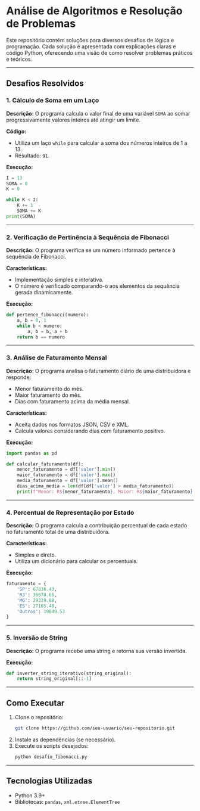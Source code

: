 # Análise de Algoritmos e Resolução de Problemas

Este repositório contém soluções para diversos desafios de lógica e programação. Cada solução é apresentada com explicações claras e código Python, oferecendo uma visão de como resolver problemas práticos e teóricos.

---

## Desafios Resolvidos

### 1. Cálculo de Soma em um Laço
**Descrição:**
O programa calcula o valor final de uma variável `SOMA` ao somar progressivamente valores inteiros até atingir um limite.

**Código:**  
- Utiliza um laço `while` para calcular a soma dos números inteiros de 1 a 13.
- Resultado: `91`.

**Execução:**
```python
I = 13
SOMA = 0
K = 0

while K < I:
    K += 1
    SOMA += K
print(SOMA)
```

---

### 2. Verificação de Pertinência à Sequência de Fibonacci
**Descrição:**
O programa verifica se um número informado pertence à sequência de Fibonacci.

**Características:**
- Implementação simples e interativa.
- O número é verificado comparando-o aos elementos da sequência gerada dinamicamente.

**Execução:**
```python
def pertence_fibonacci(numero):
    a, b = 0, 1
    while b < numero:
        a, b = b, a + b
    return b == numero
```

---

### 3. Análise de Faturamento Mensal
**Descrição:**
O programa analisa o faturamento diário de uma distribuidora e responde:
- Menor faturamento do mês.
- Maior faturamento do mês.
- Dias com faturamento acima da média mensal.

**Características:**
- Aceita dados nos formatos JSON, CSV e XML.
- Calcula valores considerando dias com faturamento positivo.

**Execução:**
```python
import pandas as pd

def calcular_faturamento(df):
    menor_faturamento = df['valor'].min()
    maior_faturamento = df['valor'].max()
    media_faturamento = df['valor'].mean()
    dias_acima_media = len(df[df['valor'] > media_faturamento])
    print(f"Menor: R${menor_faturamento}, Maior: R${maior_faturamento}, Dias acima da média: {dias_acima_media}")
```

---

### 4. Percentual de Representação por Estado
**Descrição:**
O programa calcula a contribuição percentual de cada estado no faturamento total de uma distribuidora.

**Características:**
- Simples e direto.
- Utiliza um dicionário para calcular os percentuais.

**Execução:**
```python
faturamento = {
    'SP': 67836.43,
    'RJ': 36678.66,
    'MG': 29229.88,
    'ES': 27165.48,
    'Outros': 19849.53
}
```

---

### 5. Inversão de String
**Descrição:**
O programa recebe uma string e retorna sua versão invertida.

**Execução:**
```python
def inverter_string_iterativo(string_original):
    return string_original[::-1]
```

---

## Como Executar

1. Clone o repositório:
   ```bash
   git clone https://github.com/seu-usuario/seu-repositorio.git
   ```
2. Instale as dependências (se necessário).
3. Execute os scripts desejados:
   ```bash
   python desafio_fibonacci.py
   ```

---

## Tecnologias Utilizadas

- Python 3.9+
- Bibliotecas: `pandas`, `xml.etree.ElementTree`
